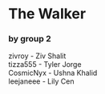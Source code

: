 # The Walker
### by group 2

zivroy - Ziv Shalit<br />
tizza555 - Tyler Jorge<br />
CosmicNyx - Ushna Khalid<br />
leejaneee - Lily Cen
